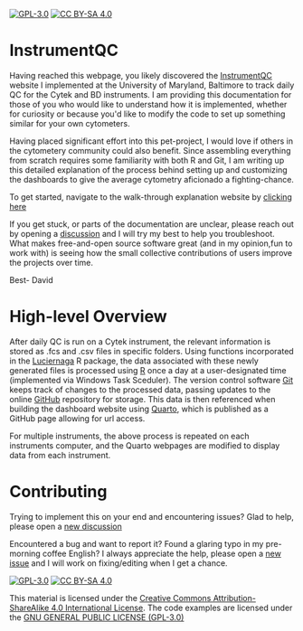 [![GPL-3.0][gpl3-shield]][gpl3]
[![CC BY-SA 4.0][cc-by-sa-shield]][cc-by-sa]

# InstrumentQC 

Having reached this webpage, you likely discovered the [InstrumentQC](https://umgccfcss.github.io/InstrumentQC/) website I implemented at the University of Maryland, Baltimore to track daily QC for the Cytek and BD instruments. I am providing this documentation for those of you who would like to understand how it is implemented, whether for curiosity or because you'd like to modify the code to set up something similar for your own cytometers.

Having placed significant effort into this pet-project, I would love if others in the cytometery community could also benefit. Since assembling everything from scratch requires some familiarity with both R and Git, I am writing up this detailed explanation of the process behind setting up and customizing the dashboards to give the average cytometry aficionado a fighting-chance. 

To get started, navigate to the walk-through explanation website by [clicking here](https://davidrach.github.io/InstrumentQC_Install/)

If you get stuck, or parts of the documentation are unclear, please reach out by opening a [discussion](https://github.com/DavidRach/InstrumentQC_Install/discussions) and I will try my best to help you troubleshoot. What makes free-and-open source software great (and in my opinion,fun to work with) is seeing how the small collective contributions of users improve the projects over time. 

Best-
David

# High-level Overview

After daily QC is run on a Cytek instrument, the relevant information is stored as .fcs and .csv files in specific folders. Using functions incorporated in the [Luciernaga](https://github.com/DavidRach/Luciernaga) R package, the data associated with these newly generated files is processed using [R](https://www.r-project.org/) once a day at a user-designated time (implemented via Windows Task Sceduler). The version control software [Git](https://git-scm.com/) keeps track of changes to the processed data, passing updates to the online [GitHub](https://github.com/) repository for storage. This data is then referenced when building the dashboard website using [Quarto](https://quarto.org/), which is published as a GitHub page allowing for url access.

For multiple instruments, the above process is repeated on each instruments computer, and the Quarto webpages are modified to display data from each instrument. 

# Contributing

Trying to implement this on your end and encountering issues? Glad to help, please open a [new discussion](https://github.com/DavidRach/InstrumentQC_Install/discussions)

Encountered a bug and want to report it? Found a glaring typo in my pre-morning coffee English? I always appreciate the help, please open a [new issue](https://github.com/DavidRach/InstrumentQC_Install/issue) and I will work on fixing/editing when I get a chance.

[![GPL-3.0][gpl3-image]][gpl3]
[![CC BY-SA 4.0][cc-by-sa-image]][cc-by-sa]


This material is licensed under the [Creative Commons Attribution-ShareAlike 4.0 International License][cc-by-sa].
The code examples are licensed under the [GNU GENERAL PUBLIC LICENSE (GPL-3.0)]()



[cc-by-sa]: http://creativecommons.org/licenses/by-sa/4.0/
[cc-by-sa-image]: https://licensebuttons.net/l/by-sa/4.0/88x31.png
[cc-by-sa-shield]: https://img.shields.io/badge/License-CC%20BY--SA%204.0-lightgrey.svg
[gpl3]: https://www.gnu.org/licenses/gpl-3.0.en.html
[gpl3-image]: https://www.gnu.org/graphics/gplv3-88x31.png
[gpl3-shield]: https://img.shields.io/badge/license-GPLv3-blue

